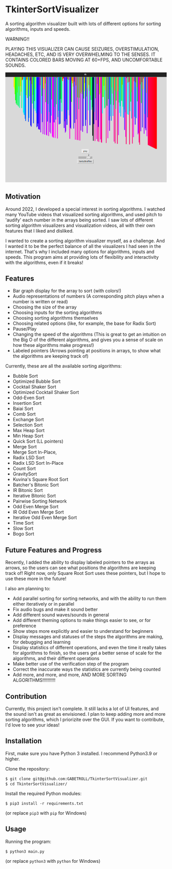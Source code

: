 # TkinterSortVisualizer
A sorting algorithm visualizer built with lots of different options for sorting algorithms, inputs and speeds.

WARNING!!

PLAYING THIS VISUALIZER CAN CAUSE SEIZURES, OVERSTIMULATION, HEADACHES, ETC, AND IS VERY OVERWHELMING TO THE SENSES. IT CONTAINS COLORED BARS MOVING AT 60+FPS, AND UNCOMFORTABLE SOUNDS.

<img src="sorting_screenshot.png" />

## Motivation
Around 2022, I developed a special interest in sorting algorithms. I watched many YouTube videos that visualized sorting algorithms, and used pitch to 'audify' each number in the arrays being sorted. I saw lots of different sorting algorithm visualizers and visualization videos, all with their own features that I liked and disliked. 

I wanted to create a sorting algorithm visualizer myself, as a challenge. And I wanted it to be the perfect balance of all the visualizers I had seen in the internet. That's why I included many options for algorithms, inputs and speeds. This program aims at providing lots of flexibility  and interactivity with the algorithms, even if it breaks!
## Features
- Bar graph display for the array to sort (with colors!)
- Audio representations of numbers (A corresponding pitch plays when a number is written or read)
- Choosing the size of the array
- Choosing inputs for the sorting algorithms
- Choosing sorting algorithms themselves
- Choosing related options (like, for example, the base for Radix Sort)
- Pause/Play
- Changing the speed of the algorithms (This is great to get an intuition on the Big O of the different algorithms, and gives you a sense of scale on how these algorithms make progress!)
- Labeled pointers (Arrows pointing at positions in arrays, to show what the algorithms are keeping track of)

Currently, these are all the available sorting algorithms:
- Bubble Sort
- Optimized Bubble Sort
- Cocktail Shaker Sort
- Optimized Cocktail Shaker Sort
- Odd-Even Sort
- Insertion Sort
- Baiai Sort
- Comb Sort
- Exchange Sort
- Selection Sort
- Max Heap Sort
- Min Heap Sort
- Quick Sort (LL pointers)
- Merge Sort
- Merge Sort In-Place,
- Radix LSD Sort
- Radix LSD Sort In-Place
- Count Sort
- GravitySort
- Kuvina's Square Root Sort
- Batcher's Bitonic Sort
- IR Bitonic Sort
- Iterative Bitonic Sort
- Pairwise Sorting Network
- Odd Even Merge Sort
- IR Odd Even Merge Sort
- Iterative Odd Even Merge Sort
- Time Sort
- Slow Sort
- Bogo Sort
## Future Features and Progress
Recently, I added the ability to display labeled pointers to the arrays as arrows, so the users can see what positions the algorithms are keeping track of! Right now, only Square Root Sort uses these pointers, but I hope to use these more in the future!

I also am planning to:
- Add parallel sorting for sorting networks, and with the ability to run them either iteratively or in parallel
- Fix audio bugs and make it sound better
- Add different sound waves/sounds in general
- Add different theming options to make things easier to see, or for preference
- Show steps more explicitly and easier to understand for beginners
- Display messages and statuses of the steps the algorithms are making, for debugging and learning
- Display statistics of different operations, and even the time it really takes for algorithms to finish, so the users get a better sense of scale for the algorithms, and their different operations
- Make better use of the verification step of the program
- Correct the inaccurate ways the statistics are currently being counted
- Add more, and more, and more, AND MORE SORTING ALGORITHMS!!!!!!!!!!

## Contribution
Currently, this project isn't complete. It still lacks a lot of UI features, and the sound isn't as great as envisioned. I plan to keep adding more and more sorting algorithms, which I priorizite over the GUI. If you want to contribute, I'd love to see your ideas!
## Installation
First, make sure you have Python 3 installed. I recommend Python3.9 or higher.

Clone the repository:
```
$ git clone git@github.com:GABETROLL/TkinterSortVisualizer.git
$ cd TkinterSortVisualizer/
```
Install the required Python modules:
```
$ pip3 install -r requirements.txt
```
(or replace ``pip3`` with ``pip`` for Windows)
## Usage
Running the program:
```
$ python3 main.py
```
(or replace ``python3`` with ``python`` for Windows)
